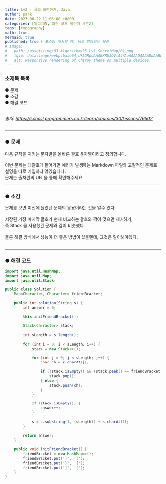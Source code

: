 ```yaml
---
title: Lv2 - 괄호 회전하기, Java
author: park
date: 2023-06-22 11:06:00 +0800
categories: [알고리즘, 월간 코드 챌린지 시즌2]
tags: [typography]
math: true
mermaid: true
published: true # 포스팅 개시할 때, 바로 반영되는 옵션
# image: 
#   path: /assets/img/03.Algorithm/05.Lv1-SecretMap/01.png
#   lqip: data:image/webp;base64,UklGRpoAAABXRUJQVlA4WAoAAAAQAAAADwAABwAAQUxQSDIAAAARL0AmbZurmr57yyIiqE8oiG0bejIYEQTgqiDA9vqnsUSI6H+oAERp2HZ65qP/VIAWAFZQOCBCAAAA8AEAnQEqEAAIAAVAfCWkAALp8sF8rgRgAP7o9FDvMCkMde9PK7euH5M1m6VWoDXf2FkP3BqV0ZYbO6NA/VFIAAAA
#   alt: Responsive rendering of Chirpy theme on multiple devices.
---
```


### 소제목 목록
● 문제<br/>
● 소감<br/>
● 해결 코드<br/>
<br/>

<i>출처: https://school.programmers.co.kr/learn/courses/30/lessons/76502</i><br/>
<br/>

---

### ● 문제

다음 규칙을 지키는 문자열을 올바른 괄호 문자열이라고 정의합니다.<br/>
<br/>
이번 문제는 대괄호가 들어가면 에러가 발생하는 Markdown 파일의 고질적인 문제로 설명을 따로 기입하지 않겠습니다.<br/>
문제는 출처란의 URL을 통해 확인해주세요.<br/>

---

### ● 소감

문제를 보면 이전에 풀었던 문제의 응용이라는 것을 알수 있다.<br/>
<br/>
저장된 가장 마지막 괄호가 현재 비교하는 괄호와 짝이 맞으면 제거하기,<br/>
즉 Stack 을 사용했던 문제와 결이 비슷했다.<br/>
<br/>
물론 해결 방식에서 성능이 더 좋은 방법이 있을텐데, 그것은 알아봐야겠다.<br/>
<br/>

---

### ● 해결 코드

```java
import java.util.HashMap;
import java.util.Map;
import java.util.Stack;

public class Solution {
    Map<Character, Character> friendBracket;

    public int solution(String s) {
        int answer = 0;
        
        this.initFriendBracket();
        
        Stack<Character> stack;
        
        int sLength = s.length();
        
        for (int i = 0; i < sLength; i++) {
            stack = new Stack<>();

            for (int j = 0; j < sLength; j++) {
                char ch = s.charAt(j);
                
                if (!stack.isEmpty() && (stack.peek() == friendBracket.get(ch))) {
                    stack.pop();
                } else {
                    stack.push(ch);
                }
            }

            if (stack.isEmpty()) {
                answer++;
            }
            
            s = s.substring(1, (sLength)) + s.charAt(0);
        }
        
        return answer;
    }
    
    public void initFriendBracket() {
        friendBracket = new HashMap<>();
        friendBracket.put(')', '(');
        friendBracket.put('}', '{');
        friendBracket.put(']', '[');
    }
}
```